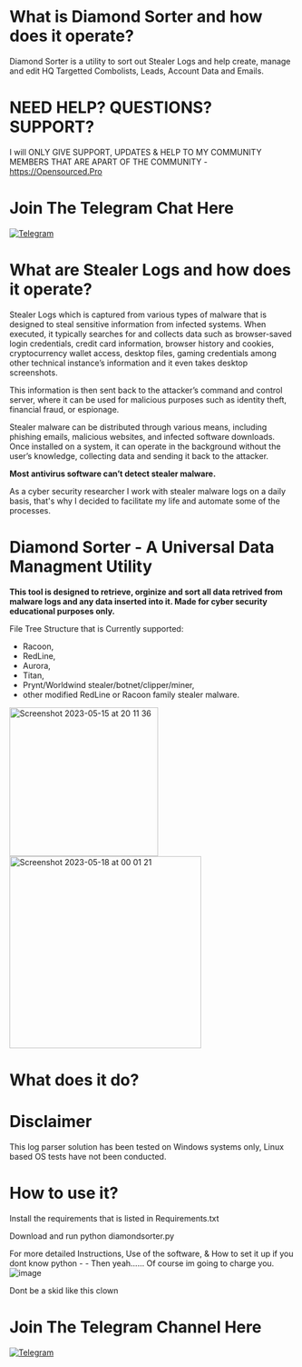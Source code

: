 **<h1> What is Diamond Sorter and how does it operate?</h1>** 
Diamond Sorter is a utility to sort out Stealer Logs and help create, manage and edit HQ Targetted Combolists, Leads, Account Data and Emails.


**<h1>NEED HELP? QUESTIONS? SUPPORT? </h1>** 
I will ONLY GIVE SUPPORT, UPDATES & HELP TO MY COMMUNITY MEMBERS THAT ARE APART OF THE COMMUNITY - https://Opensourced.Pro


**<h1>Join The Telegram Chat Here</h1>** 
[![Telegram](https://cdn.icon-icons.com/icons2/2530/PNG/512/telegram_button_icon_151837.png)](https://t.me/+Tdi5XNsUY8diMGE5)





**<h1> What are Stealer Logs and how does it operate?</h1>** 
Stealer Logs which is captured from various types of malware that is designed to steal sensitive information from infected systems. When executed, it typically searches for and collects data such as browser-saved login credentials, credit card information, browser history and cookies, cryptocurrency wallet access, desktop files, gaming credentials among other technical instance’s information and it even takes desktop screenshots.


<script async src="https://telegram.org/js/telegram-widget.js?22" data-telegram-post="[OpenSourcedPro/427](https://t.me/+Tdi5XNsUY8diMGE5)" data-width="100%"></script>


This information is then sent back to the attacker’s command and control server, where it can be used for malicious purposes such as identity theft, financial fraud, or espionage. 

Stealer malware can be distributed through various means, including phishing emails, malicious websites, and infected software downloads. Once installed on a system, it can operate in the background without the user’s knowledge, collecting data and sending it back to the attacker.

**Most antivirus software can’t detect stealer malware.**

As a cyber security researcher I work with stealer malware logs on a daily basis, that's why I decided to facilitate my life and automate some of the processes.


# Diamond Sorter - A Universal Data Managment Utility

**This tool is designed to retrieve, orginize and sort all data retrived from malware logs and any data inserted into it.
Made for cyber security educational purposes only.**

File Tree Structure that is Currently supported:
- Racoon,
- RedLine,
- Aurora,
- Titan,
- Prynt/Worldwind stealer/botnet/clipper/miner,
- other modified RedLine or Racoon family stealer malware. 

<img width="262" alt="Screenshot 2023-05-15 at 20 11 36" src="https://github.com/milxss/racoon_log_parser/assets/42537931/0552234b-ca21-42d4-bb24-c137e1b69d10"> 
<img width="338" alt="Screenshot 2023-05-18 at 00 01 21" src="https://github.com/milxss/racoon_log_parser/assets/42537931/be40d4ec-eba6-42ed-8b59-afe1f578bbd5">


**<h1> What does it do? </h1>**














**<h1> Disclaimer </h1>**
This log parser solution has been tested on Windows systems only, Linux based OS tests have not been
conducted. 


**<h1> How to use it?</h1>**
Install the requirements that is listed in Requirements.txt

Download and run python diamondsorter.py


For more detailed Instructions, Use of the software, & How to set it up if you dont know python - - Then yeah...... Of course im going to charge you.
![image](https://github.com/OpensourcedPro/Diamond-Sorter/assets/139492588/b427118d-9e88-455e-83fd-a12b463e1176)

Dont be a skid like this clown


**<h1>Join The Telegram Channel Here</h1>** 
[![Telegram](https://betclever.com/img/telegram-join.png)](https://t.me/+Tdi5XNsUY8diMGE5)

